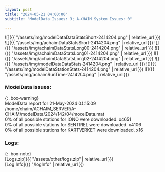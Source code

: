 ```yaml
---
layout: post
title: "2024-05-21 04:00:00"
subtitle: "ModelData Issues: 3; A-CHAIM System Issues: 0"

---
```


![]({{ "/assets/img/modelDataDataStatsShort-2414204.png" | relative_url }})
![]({{ "/assets/img/achaimDataStatsShort-2414204.png" | relative_url }})
![]({{ "/assets/img/achaimDataStatsLong00-2414204.png" | relative_url }})
![]({{ "/assets/img/achaimDataStatsLong01-2414204.png" | relative_url }})
![]({{ "/assets/img/achaimDataStatsLong02-2414204.png" | relative_url }})
![]({{ "/assets/img/modelDataDataStats-2414204.png" | relative_url }})
![]({{ "/assets/img/modelDataStationStats-2414204.png" | relative_url }})
![]({{ "/assets/img/achaimRunTime-2414204.png" | relative_url }})


### ModelData Issues:  
  
{: .box-warning}  
 ModelData report for 21-May-2024 04:15:09   
 /home/chaim/ACHAIM_SERVER/A-CHAIM/modelData/2024/142/04/modelData.mat   
 0% of all possible stations for IONO were downloaded. x4651   
 0% of all possible stations for SENTINEL were downloaded. x4106   
 0% of all possible stations for KARTVERKET were downloaded. x16   
  


### Logs:  
  
{: .box-note}  
[Logs.zip]({{ "/assets/other/logs.zip" | relative_url }})  
[Log Info]({{ "/logInfo" | relative_url }})  
